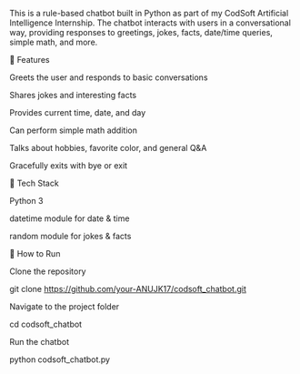 This is a rule-based chatbot built in Python as part of my CodSoft Artificial Intelligence Internship.
The chatbot interacts with users in a conversational way, providing responses to greetings, jokes, facts, date/time queries, simple math, and more.

🔹 Features

Greets the user and responds to basic conversations

Shares jokes and interesting facts

Provides current time, date, and day

Can perform simple math addition

Talks about hobbies, favorite color, and general Q&A

Gracefully exits with bye or exit

🔹 Tech Stack

Python 3

datetime module for date & time

random module for jokes & facts

🔹 How to Run

Clone the repository

git clone https://github.com/your-ANUJK17/codsoft_chatbot.git


Navigate to the project folder

cd codsoft_chatbot


Run the chatbot

python codsoft_chatbot.py
